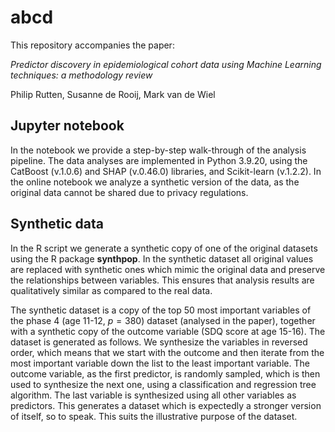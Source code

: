 # abcd

This repository accompanies the paper:

*Predictor discovery in epidemiological cohort data using Machine Learning techniques: a methodology review*

Philip Rutten, Susanne de Rooij, Mark van de Wiel

## Jupyter notebook
In the notebook we provide a step-by-step walk-through of the analysis pipeline.
The data analyses are implemented in Python 3.9.20, using the CatBoost (v.1.0.6) and SHAP (v.0.46.0) libraries, and Scikit-learn (v.1.2.2).
In the online notebook we analyze a synthetic version of the data, as the original data cannot be shared due to privacy regulations. 

## Synthetic data
In the R script we generate a synthetic copy of one of the original datasets using the R package **synthpop**.
In the synthetic dataset all original values are replaced with synthetic ones which mimic the original data and preserve the relationships between variables.
This ensures that analysis results are qualitatively similar as compared to the real data.

The synthetic dataset is a copy of the top 50 most important variables of the phase 4 (age 11-12, $p=380$) dataset (analysed in the paper), together with a synthetic copy of the outcome variable (SDQ score at age 15-16).
The dataset is generated as follows.
We synthesize the variables in reversed order, which means that we start with the outcome and then iterate from the most important variable down the list to the least important variable.
The outcome variable, as the first predictor, is randomly sampled, which is then used to synthesize the next one, using a classification and regression tree algorithm.
The last variable is synthesized using all other variables as predictors.
This generates a dataset which is expectedly a stronger version of itself, so to speak. 
This suits the illustrative purpose of the dataset.

